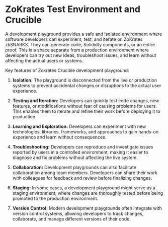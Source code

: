 # ZoKrates Test Environment and Crucible

A development playground provides a safe and isolated environment where software developers can experiment, test, and iterate on ZoKrates zkSNARKS. They can generate code, Solididty components, or an entire proof. This is a space separate from a production environment where developers can try out new ideas, troubleshoot issues, and learn without affecting the actual users or systems.

Key features of Zokrates Crucible development playground:

1. **Isolation:** The playground is disconnected from the live or production systems to prevent accidental changes or disruptions to the actual user experience.

2. **Testing and Iteration:** Developers can quickly test code changes, new features, or modifications without fear of causing problems for users. This enables them to iterate and refine their work before deploying it to production.

3. **Learning and Exploration:** Developers can experiment with new technologies, libraries, frameworks, and approaches to gain hands-on experience and learn without consequences.

4. **Troubleshooting:** Developers can reproduce and investigate issues reported by users in a controlled environment, making it easier to diagnose and fix problems without affecting the live system.

5. **Collaboration:** Development playgrounds can also facilitate collaboration among team members. Developers can share their work with colleagues for feedback and review before finalizing changes.

6. **Staging:** In some cases, a development playground might serve as a staging environment, where changes are thoroughly tested before being promoted to the production environment.

7. **Version Control:** Modern development playgrounds often integrate with version control systems, allowing developers to track changes, collaborate, and manage different versions of their code.
